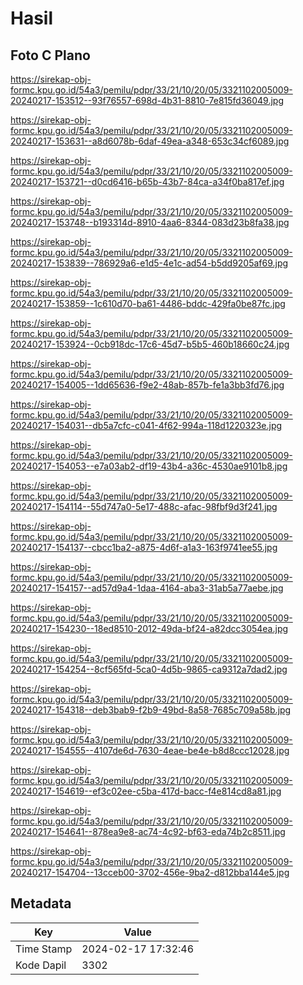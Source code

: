 # Hasil

## Foto C Plano

https://sirekap-obj-formc.kpu.go.id/54a3/pemilu/pdpr/33/21/10/20/05/3321102005009-20240217-153512--93f76557-698d-4b31-8810-7e815fd36049.jpg

https://sirekap-obj-formc.kpu.go.id/54a3/pemilu/pdpr/33/21/10/20/05/3321102005009-20240217-153631--a8d6078b-6daf-49ea-a348-653c34cf6089.jpg

https://sirekap-obj-formc.kpu.go.id/54a3/pemilu/pdpr/33/21/10/20/05/3321102005009-20240217-153721--d0cd6416-b65b-43b7-84ca-a34f0ba817ef.jpg

https://sirekap-obj-formc.kpu.go.id/54a3/pemilu/pdpr/33/21/10/20/05/3321102005009-20240217-153748--b193314d-8910-4aa6-8344-083d23b8fa38.jpg

https://sirekap-obj-formc.kpu.go.id/54a3/pemilu/pdpr/33/21/10/20/05/3321102005009-20240217-153839--786929a6-e1d5-4e1c-ad54-b5dd9205af69.jpg

https://sirekap-obj-formc.kpu.go.id/54a3/pemilu/pdpr/33/21/10/20/05/3321102005009-20240217-153859--1c610d70-ba61-4486-bddc-429fa0be87fc.jpg

https://sirekap-obj-formc.kpu.go.id/54a3/pemilu/pdpr/33/21/10/20/05/3321102005009-20240217-153924--0cb918dc-17c6-45d7-b5b5-460b18660c24.jpg

https://sirekap-obj-formc.kpu.go.id/54a3/pemilu/pdpr/33/21/10/20/05/3321102005009-20240217-154005--1dd65636-f9e2-48ab-857b-fe1a3bb3fd76.jpg

https://sirekap-obj-formc.kpu.go.id/54a3/pemilu/pdpr/33/21/10/20/05/3321102005009-20240217-154031--db5a7cfc-c041-4f62-994a-118d1220323e.jpg

https://sirekap-obj-formc.kpu.go.id/54a3/pemilu/pdpr/33/21/10/20/05/3321102005009-20240217-154053--e7a03ab2-df19-43b4-a36c-4530ae9101b8.jpg

https://sirekap-obj-formc.kpu.go.id/54a3/pemilu/pdpr/33/21/10/20/05/3321102005009-20240217-154114--55d747a0-5e17-488c-afac-98fbf9d3f241.jpg

https://sirekap-obj-formc.kpu.go.id/54a3/pemilu/pdpr/33/21/10/20/05/3321102005009-20240217-154137--cbcc1ba2-a875-4d6f-a1a3-163f9741ee55.jpg

https://sirekap-obj-formc.kpu.go.id/54a3/pemilu/pdpr/33/21/10/20/05/3321102005009-20240217-154157--ad57d9a4-1daa-4164-aba3-31ab5a77aebe.jpg

https://sirekap-obj-formc.kpu.go.id/54a3/pemilu/pdpr/33/21/10/20/05/3321102005009-20240217-154230--18ed8510-2012-49da-bf24-a82dcc3054ea.jpg

https://sirekap-obj-formc.kpu.go.id/54a3/pemilu/pdpr/33/21/10/20/05/3321102005009-20240217-154254--8cf565fd-5ca0-4d5b-9865-ca9312a7dad2.jpg

https://sirekap-obj-formc.kpu.go.id/54a3/pemilu/pdpr/33/21/10/20/05/3321102005009-20240217-154318--deb3bab9-f2b9-49bd-8a58-7685c709a58b.jpg

https://sirekap-obj-formc.kpu.go.id/54a3/pemilu/pdpr/33/21/10/20/05/3321102005009-20240217-154555--4107de6d-7630-4eae-be4e-b8d8ccc12028.jpg

https://sirekap-obj-formc.kpu.go.id/54a3/pemilu/pdpr/33/21/10/20/05/3321102005009-20240217-154619--ef3c02ee-c5ba-417d-bacc-f4e814cd8a81.jpg

https://sirekap-obj-formc.kpu.go.id/54a3/pemilu/pdpr/33/21/10/20/05/3321102005009-20240217-154641--878ea9e8-ac74-4c92-bf63-eda74b2c8511.jpg

https://sirekap-obj-formc.kpu.go.id/54a3/pemilu/pdpr/33/21/10/20/05/3321102005009-20240217-154704--13cceb00-3702-456e-9ba2-d812bba144e5.jpg


## Metadata

| Key        | Value               |
| ---------- | ------------------- |
| Time Stamp | 2024-02-17 17:32:46 |
| Kode Dapil | 3302                |



